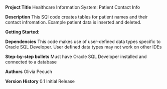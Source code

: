 **Project Title** Healthcare Information System: Patient Contact Info

**Description** This SQl code creates tables for patient names and their contact infromation. Example patient data is inserted and deleted.

**Getting Started:**

**Dependencies** This code makes use of user-defined data types specific to Oracle SQL Developer. User defined data types may not work on other IDEs

**Step-by-step bullets**
Must have Oracle SQL Developer installed and connected to a database

**Authors** Olivia Pecuch

**Version History** 0.1 Initial Release

